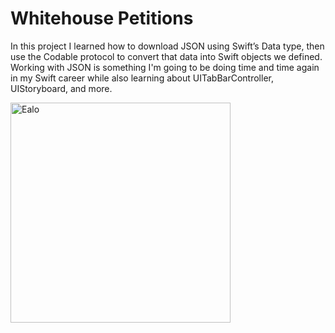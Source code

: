 # Whitehouse Petitions

In this project I learned how to download JSON using Swift’s Data type, then use the Codable protocol to convert that data into Swift objects we defined.
Working with JSON is something I'm going to be doing time and time again in my Swift career while also learning about UITabBarController, UIStoryboard, and more.

<img width="352" alt="Ealo" src="https://user-images.githubusercontent.com/59232592/151791121-db67560a-e847-49a5-942c-6587b8a8c679.gif">
